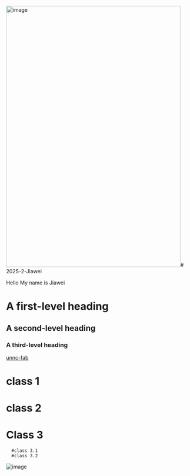 <img width="474" height="711" alt="image" src="https://github.com/user-attachments/assets/2e6a4d09-71c3-4a06-959f-1ed2b5c884f2" /># 2025-2-Jiawei

Hello 
My name is Jiawei

# A first-level heading
## A second-level heading
### A third-level heading

[unnc-fab](www.nbfablab.com)
# class 1
# class 2
# Class 3
      #class 3.1
      #class 3.2

![image](https://i.pinimg.com/1200x/c7/63/81/c76381ed050b002929c82f8885ac8d1c.jpg)
